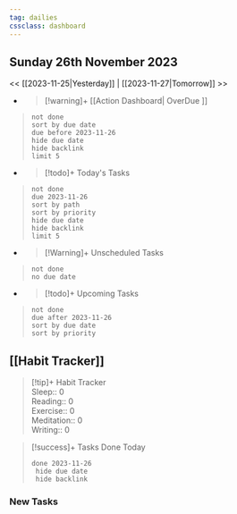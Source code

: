 ```yaml
---
tag: dailies
cssclass: dashboard
---
```

## Sunday 26th November 2023

<< [[2023-11-25|Yesterday]] | [[2023-11-27|Tomorrow]] >>

- > [!warning]+ [[Action Dashboard| OverDue ]]
> ```tasks
> not done
> sort by due date
> due before 2023-11-26
> hide due date
> hide backlink
> limit 5
> ```

- > [!todo]+ Today's Tasks
> ```tasks
> not done
> due 2023-11-26
> sort by path
> sort by priority
> hide due date
> hide backlink
> limit 5
> ```

- > [!Warning]+ Unscheduled Tasks  
 > ```tasks  
 > not done  
 > no due date

- > [!todo]+ Upcoming Tasks
> ```tasks  
> not done  
> due after 2023-11-26  
> sort by due date
> sort by priority  

## [[Habit Tracker]]
> [!tip]+ Habit Tracker  
> Sleep:: 0  
> Reading:: 0  
> Exercise:: 0  
> Meditation:: 0  
> Writing:: 0


> [!success]+ Tasks Done Today
> ```tasks 
> done 2023-11-26
>  hide due date
>  hide backlink
### New Tasks

